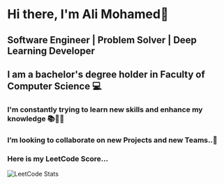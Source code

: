 # Hi there, I'm Ali Mohamed👋

## Software Engineer | Problem Solver | Deep Learning Developer

##  I am a bachelor's degree holder in Faculty of Computer Science 💻



### I'm constantly trying to learn new skills and enhance my knowledge 📚🧠💡
### I’m looking to collaborate on new Projects and new Teams..🤝
### Here is my LeetCode Score...
![LeetCode Stats](https://leetcard.jacoblin.cool/alymohamed20?theme=dark&font=Arsenal)
<!--
**alymohamed20/alymohamed20** is a ✨ _special_ ✨ repository because its `README.md` (this file) appears on your GitHub profile.

Here are some ideas to get you started:

- 🔭 I’m currently working on ...
- 🌱 I’m currently learning ...
- 👯 I’m looking to collaborate on ...
- 🤔 I’m looking for help with ...
- 💬 Ask me about ...
- 📫 How to reach me: ...
- 😄 Pronouns: ...
- ⚡ Fun fact: ...
-->
